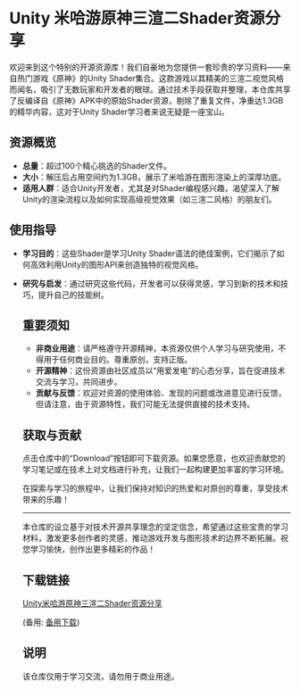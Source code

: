 # Unity 米哈游原神三渲二Shader资源分享

欢迎来到这个特别的开源资源库！我们自豪地为您提供一套珍贵的学习资料——来自热门游戏《原神》的Unity Shader集合。这款游戏以其精美的三渲二视觉风格而闻名，吸引了无数玩家和开发者的眼球。通过技术手段获取并整理，本仓库共享了反编译自《原神》APK中的原始Shader资源，剔除了重复文件，净重达1.3GB的精华内容，这对于Unity Shader学习者来说无疑是一座宝山。

## 资源概览

- **总量**：超过100个精心挑选的Shader文件。
- **大小**：解压后占用空间约为1.3GB，展示了米哈游在图形渲染上的深厚功底。
- **适用人群**：适合Unity开发者，尤其是对Shader编程感兴趣，渴望深入了解Unity的渲染流程以及如何实现高级视觉效果（如三渲二风格）的朋友们。

## 使用指导

- **学习目的**：这些Shader是学习Unity Shader语法的绝佳案例，它们揭示了如何高效利用Unity的图形API来创造独特的视觉风格。
- **研究与启发**：通过研究这些代码，开发者可以获得灵感，学习到新的技术和技巧，提升自己的技能树。

  ## 重要须知

  - **非商业用途**：请严格遵守开源精神，本资源仅供个人学习与研究使用，不得用于任何商业目的。尊重原创，支持正版。
  - **开源精神**：这份资源由社区成员以“用爱发电”的心态分享，旨在促进技术交流与学习，共同进步。
  - **贡献与反馈**：欢迎对资源的使用体验、发现的问题或改进意见进行反馈，但请注意，由于资源特性，我们可能无法提供直接的技术支持。

  ## 获取与贡献

  点击仓库中的“Download”按钮即可下载资源。如果您愿意，也欢迎贡献您的学习笔记或在技术上对文档进行补充，让我们一起构建更加丰富的学习环境。

  在探索与学习的旅程中，让我们保持对知识的热爱和对原创的尊重，享受技术带来的乐趣！

  ---

  本仓库的设立基于对技术开源共享理念的坚定信念，希望通过这些宝贵的学习材料，激发更多创作者的灵感，推动游戏开发与图形技术的边界不断拓展。祝您学习愉快，创作出更多精彩的作品！

  ## 下载链接
  [Unity米哈游原神三渲二Shader资源分享](https://pan.quark.cn/s/e389b0a6bfe8) 

  (备用: [备用下载](https://pan.baidu.com/s/1pf4PXRv4l8hLfeQJD5nkvA?pwd=1234))

  ## 说明

  该仓库仅用于学习交流，请勿用于商业用途。
